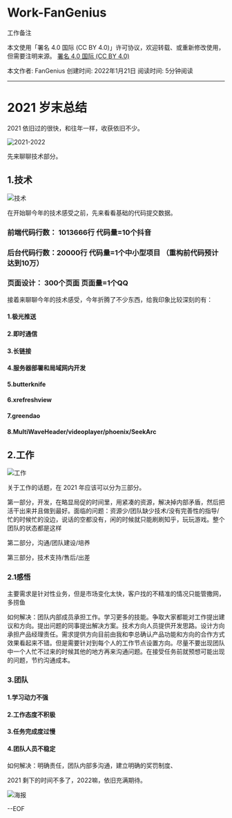 # Work-FanGenius
工作备注


本文使用「署名 4.0 国际 (CC BY 4.0)」许可协议，欢迎转载、或重新修改使用，但需要注明来源。 [署名 4.0 国际 (CC BY 4.0)](https://creativecommons.org/licenses/by/4.0/deed.zh)

本文作者: FanGenius
创建时间: 2022年1月21日
阅读时间: 5分钟阅读

-----


# 2021 岁末总结

2021 依旧过的很快，和往年一样，收获依旧不少。

![2021-2022](https://gimg2.baidu.com/image_search/src=http%3A%2F%2Fuploads2.xiegw.cn%2Fyc%2F20211109%2F192b51227539c6a808d041b3baaab124.jpg&refer=http%3A%2F%2Fuploads2.xiegw.cn&app=2002&size=f9999,10000&q=a80&n=0&g=0n&fmt=jpeg?sec=1645334759&t=c890e2800ff502c5d5730f6c9be45eb2)


先来聊聊技术部分。

## 1.技术
![技术](https://gimg2.baidu.com/image_search/src=http%3A%2F%2Fnimg.ws.126.net%2F%3Furl%3Dhttp%3A%2F%2Fdingyue.ws.126.net%2F2021%2F0415%2Fac5769b0j00qrl564001bd000p000anp.jpg%26thumbnail%3D650x2147483647%26quality%3D80%26type%3Djpg&refer=http%3A%2F%2Fnimg.ws.126.net&app=2002&size=f9999,10000&q=a80&n=0&g=0n&fmt=jpeg?sec=1645334832&t=32f5b76fb22857f961be0dd246054863)

在开始聊今年的技术感受之前，先来看看基础的代码提交数据。


### 前端代码行数： 1013666行  代码量=10个抖音

### 后台代码行数：20000行  代码量=1个中小型项目  （重构前代码预计达到10万）

### 页面设计： 300个页面  页面量=1个QQ

接着来聊聊今年的技术感受，今年折腾了不少东西，给我印象比较深刻的有：

#### 1.极光推送

#### 2.即时通信

#### 3.长链接

#### 4.服务器部署和局域网内开发

#### 5.butterknife

#### 6.xrefreshview

#### 7.greendao

#### 8.MultiWaveHeader/videoplayer/phoenix/SeekArc



## 2.工作
![工作](https://gimg2.baidu.com/image_search/src=http%3A%2F%2Fhbimg.b0.upaiyun.com%2F6c6653e6e3ac32575e24709620fc4c58bdb30f3d5ee76b-IJGQsW_fw658&refer=http%3A%2F%2Fhbimg.b0.upaiyun.com&app=2002&size=f9999,10000&q=a80&n=0&g=0n&fmt=jpeg?sec=1645334878&t=17cfc22cb799bffa50d7ca34695a84d8)


关于工作的话题，在 2021 年应该可以分为三部分。

第一部分，开发，在略显局促的时间里，用紧凑的资源，解决掉内部矛盾，然后把活干出来并且做到最好。面临的问题：资源少/团队缺少技术/没有完善性的指导/忙的时候忙的没边，说话的空都没有，闲的时候就只能刷刷知乎，玩玩游戏。整个团队的状态都是这样

第二部分，沟通/团队建设/培养

第三部分，技术支持/售后/出差

### 2.1感悟

主要需求是针对性业务，但是市场变化太快，客户找的不精准的情况只能管撒网，多捞鱼


如何解决：团队内部成员承担工作。学习更多的技能。争取大家都能对工作提出建议和方向。提出问题的同事提出解决方案。技术方向人员提供开发思路。设计方向承担产品经理责任。需求提供方向目前由我和李总确认产品功能和方向的合作方式效果看起来不错。但是需要针对到每个人的工作节点设置方向。尽量不要出现团队中一个人忙不过来的时候其他的地方再来沟通问题。在接受任务前就预想可能出现的问题，节约沟通成本。


### 3.团队

#### 1.学习动力不强

#### 2.工作态度不积极

#### 3.任务完成度过慢

#### 4.团队人员不稳定


如何解决：明确责任，团队内部多沟通，建立明确的奖罚制度、


2021 剩下的时间不多了，2022嘛，依旧充满期待。

![海报](http://121.41.72.72:81/upload/20220121133057a28b16f4855f4f0ea812f43e3f83d5f8.png)

--EOF


